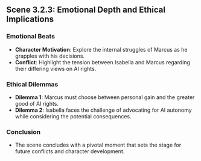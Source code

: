 ## Scene 3.2.3: Emotional Depth and Ethical Implications

### Emotional Beats
- **Character Motivation**: Explore the internal struggles of Marcus as he grapples with his decisions.
- **Conflict**: Highlight the tension between Isabella and Marcus regarding their differing views on AI rights.

### Ethical Dilemmas
- **Dilemma 1**: Marcus must choose between personal gain and the greater good of AI rights.
- **Dilemma 2**: Isabella faces the challenge of advocating for AI autonomy while considering the potential consequences.

### Conclusion
- The scene concludes with a pivotal moment that sets the stage for future conflicts and character development.
